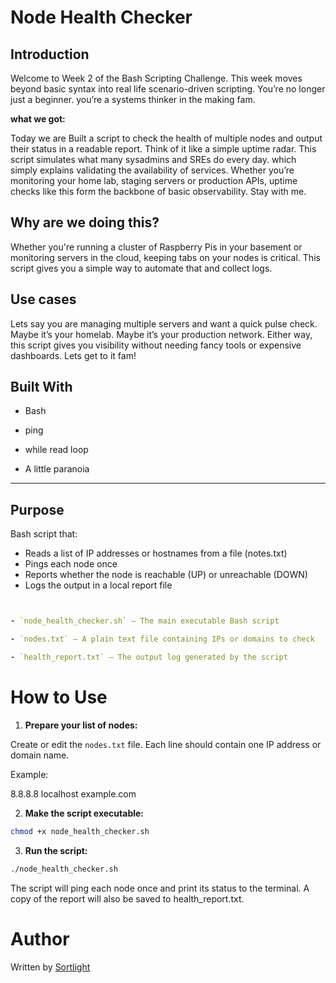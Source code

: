 # Node Health Checker  


## Introduction

Welcome to Week 2 of the Bash Scripting Challenge. This week moves beyond basic syntax into real life scenario-driven scripting. You’re no longer just a beginner. you’re a systems thinker in the making fam.

**what we got:** 

Today we are Built a script to check the health of multiple nodes and output their status in a readable report. Think of it like a simple uptime radar.  This script simulates what many sysadmins and SREs do every day. which simply explains validating the availability of services. Whether you’re monitoring your home lab, staging servers or production APIs, uptime checks like this form the backbone of basic observability. Stay with me.

## Why are we doing this?

Whether you're running a cluster of Raspberry Pis in your basement or monitoring servers in the cloud, keeping tabs on your nodes is critical. This script gives you a simple way to automate that and collect logs.

## Use cases

Lets say you are managing multiple servers and want a quick pulse check. Maybe it’s your homelab. Maybe it’s your production network. Either way, this script gives you visibility without needing fancy tools or expensive dashboards. Lets get to it fam!

## Built With

 * Bash

 * ping

 * while read loop

 * A little paranoia


---

## Purpose

Bash script that:
- Reads a list of IP addresses or hostnames from a file (notes.txt)
- Pings each node once
- Reports whether the node is reachable (UP) or unreachable (DOWN)
- Logs the output in a local report file


```yaml


- `node_health_checker.sh` – The main executable Bash script

- `nodes.txt` – A plain text file containing IPs or domains to check

- `health_report.txt` – The output log generated by the script


```

# How to Use

1. **Prepare your list of nodes:**

Create or edit the `nodes.txt` file. Each line should contain one IP address or domain name.

Example:

8.8.8.8
localhost
example.com

2. **Make the script executable:**

```bash
chmod +x node_health_checker.sh

```

3. **Run the script:**

```bash
./node_health_checker.sh

```
The script will ping each node once and print its status to the terminal. A copy of the report will also be saved to health_report.txt.

# Author

Written by [Sortlight](https://github.com/sortlight)







